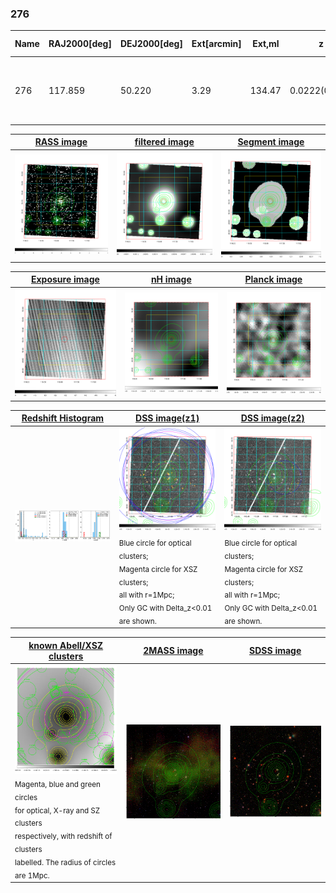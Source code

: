 <div STYLE="page-break-after: always;"></div>

### 276

|Name|RAJ2000[deg]|DEJ2000[deg] |Ext[arcmin]| Ext,ml | z | z_src| C|GC(XSZ,Delta_z<0.01)| GC(OPT,Delta_z<0.01)|GC| R_sig[arcmin] | R500[arcmin] | R500[Mpc]| CRsig[c/s] | CR500[c/s] |L500[1E44 erg/s]|F500[1E-12 erg/s/cm^2]| M500[1E14 Msun]|Tx[keV]|Cnt_sig|Beta|Rc[arcmin]|Comment|Alias|
|---|---|---|---|---|---|------|---|--------|---------|----------|---|---|---|---|---|---|---|---|---|---|---|---|---|---|
|276| 117.859| 50.220| 3.29| 134.47| 0.0222(0.005)| z1, z_xsz| B| MCXC| N| C, F20, MCXC, N, SPI, W, XCS| 16.800| 21.346| 0.575| 0.416(0.056)| 0.435(0.059)| 0.073(0.006)| 6.490(0.534)| 0.55(0.02)| 1.49(0.04)| 193.4| 0.725(-0.058+0.076)| 4.796(-0.715+0.880)| -| k405|

|[RASS image](../image/276/276_img.pdf)|[filtered image](../image/276/276_fil.pdf)|[Segment image](../image/276/276_seg.pdf)|
|-------------------|--------------------|-------------------|
| <img src="../image/276/276_img.png" width="300">  | <img src="../image/276/276_fil.png" width="300">   | <img src="../image/276/276_seg.png" width="300">  |

|[Exposure image](../image/276/276_mex.pdf)| [nH image](../image/276/276_nh.pdf)| [Planck image](../image/276/276_p.pdf)|
|-------------------|--------------------|-------------------|
|<img src="../image/276/276_mex.png" width="300">   | <img src="../image/276/276_nh.png" width="300">    | <img src="../image/276/276_p.png" width="300"> |

|[Redshift Histogram](../image/276/276_zg.pdf) | [DSS image(z1)](../image/276/276_dss_z1.pdf)      |  [DSS image(z2)](../image/276/276_dss_z2.pdf)    |
|-------------------|--------------------|-------------------|
|<img src="../image/276/276_zg.png" width="300"> |<img src="../image/276/276_dss_z1.png" width="300"> <sub><br>Blue circle for optical clusters; <br>Magenta circle for XSZ clusters; <br>all with r=1Mpc; <br>Only GC with Delta_z<0.01 are shown. </sub>| <img src="../image/276/276_dss_z2.png" width="300"><sub><br>Blue circle for optical clusters; <br>Magenta circle for XSZ clusters; <br>all with r=1Mpc; <br>Only GC with Delta_z<0.01 are shown. </sub> |

|[known Abell/XSZ clusters](../image/276/276_gc.pdf) | [2MASS image](../image/276/276_2mass.pdf)      |[SDSS image](../image/276/276_sdss.pdf)   |
|-------------------|-------------------|-------------------|
|<img src=../image/276/276_gc.png width="300"> <br><sub>Magenta, blue and green circles <br>for optical, X-ray and SZ clusters <br>respectively, with redshift of clusters <br>labelled. The radius of circles <br>are 1Mpc.</sub>|<img src="../image/276/276_2mass.png" width="300">  | <img src="../image/276/276_sdss.png" width="300">  |




